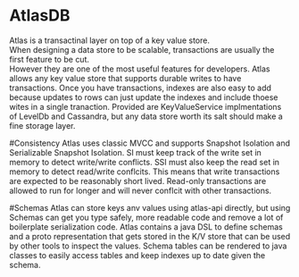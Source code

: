 # AtlasDB
Atlas is a transactinal layer on top of a key value store.  
When designing a data store to be scalable, transactions are usually the first feature to be cut.  
However they are one of the most useful features for developers.
Atlas allows any key value store that supports durable writes to have transactions.
Once you have transactions, indexes are also easy to add because updates to rows can just update the indexes and include thoese wites in a single tranaction.
Provided are KeyValueService implmentations of LevelDb and Cassandra, but any data store worth its salt should make a fine storage layer.

#Consistency
Atlas uses classic MVCC and supports Snapshot Isolation and Serializable Snapshot Isolation.  SI must keep track of the write set in memory
to detect write/write conflicts.  SSI must also keep the read set in memory to detect read/write conflcits.  This means
that write transactions are expected to be reasonably short lived.  Read-only transactions are allowed to run for longer
and will never conflcit with other transactions.

#Schemas
Atlas can store keys anv values using atlas-api directly, but using Schemas can get you type safely, more readable code
and remove a lot of boilerplate serialization code.  Atlas contains a java DSL to define schemas and a proto representation
that gets stored in the K/V store that can be used by other tools to inspect the values.  Schema tables can be rendered to
java classes to easily access tables and keep indexes up to date given the schema.

